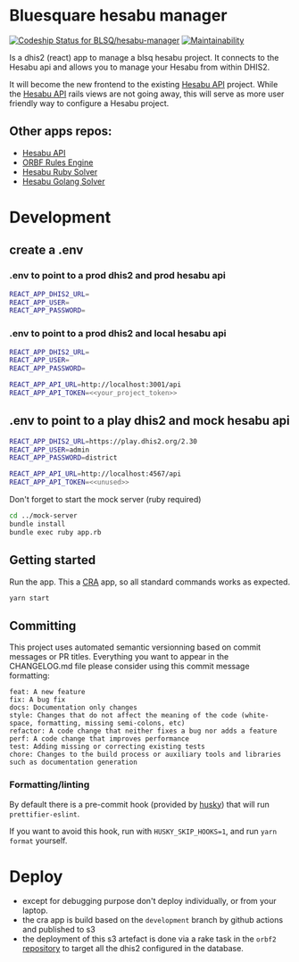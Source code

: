 # Bluesquare hesabu manager

[![Codeship Status for BLSQ/hesabu-manager](https://app.codeship.com/projects/26ac2980-f254-0137-7e72-028602bdcca6/status?branch=master)](https://app.codeship.com/projects/375752) [![Maintainability](https://api.codeclimate.com/v1/badges/172b174db9e2461c41bc/maintainability)](https://codeclimate.com/github/BLSQ/hesabu-manager/maintainability)

Is a dhis2 (react) app to manage a blsq hesabu project. It connects to the Hesabu api and allows you to manage your Hesabu from within DHIS2.

It will become the new frontend to the existing [Hesabu API](https://github.com/blsq/orbf2) project. While the [Hesabu API](https://github.com/blsq/orbf2) rails views are not going away, this will serve as more user friendly way to configure a Hesabu project.

## Other apps repos:

- [Hesabu API](https://github.com/blsq/orbf2)
- [ORBF Rules Engine](https://github.com/blsq/orbf-rules_engine)
- [Hesabu Ruby Solver](https://github.com/blsq/hesabu)
- [Hesabu Golang Solver](https://github.com/blsq/hesabu-go)

# Development

## create a .env

### .env to point to a prod dhis2 and prod hesabu api

```bash
REACT_APP_DHIS2_URL=
REACT_APP_USER=
REACT_APP_PASSWORD=
```

### .env to point to a prod dhis2 and local hesabu api

```bash
REACT_APP_DHIS2_URL=
REACT_APP_USER=
REACT_APP_PASSWORD=

REACT_APP_API_URL=http://localhost:3001/api
REACT_APP_API_TOKEN=<<your_project_token>>
```

## .env to point to a play dhis2 and mock hesabu api

```bash
REACT_APP_DHIS2_URL=https://play.dhis2.org/2.30
REACT_APP_USER=admin
REACT_APP_PASSWORD=district

REACT_APP_API_URL=http://localhost:4567/api
REACT_APP_API_TOKEN=<<unused>>
```

Don't forget to start the mock server (ruby required)

```bash
cd ../mock-server
bundle install
bundle exec ruby app.rb
```

## Getting started

Run the app. This a [CRA](https://github.com/facebook/create-react-app) app, so all standard commands works as expected.

```bash
yarn start
```

## Committing

This project uses automated semantic versionning based on commit messages or PR titles.
Everything you want to appear in the CHANGELOG.md file please consider using this commit message formatting:

```
feat: A new feature
fix: A bug fix
docs: Documentation only changes
style: Changes that do not affect the meaning of the code (white-space, formatting, missing semi-colons, etc)
refactor: A code change that neither fixes a bug nor adds a feature
perf: A code change that improves performance
test: Adding missing or correcting existing tests
chore: Changes to the build process or auxiliary tools and libraries such as documentation generation
```

### Formatting/linting

By default there is a pre-commit hook (provided by [husky](https://github.com/typicode/husky#readme)) that will run `prettifier-eslint`.

If you want to avoid this hook, run with `HUSKY_SKIP_HOOKS=1`, and run `yarn format` yourself.

# Deploy

- except for debugging purpose don't deploy individually, or from your laptop.
- the cra app is build based on the `development` branch by github actions and published to s3
- the deployment of this s3 artefact is done via a rake task in the `orbf2` [repository](https://github.com/blsq/orbf2) to target all the dhis2 configured in the database.
